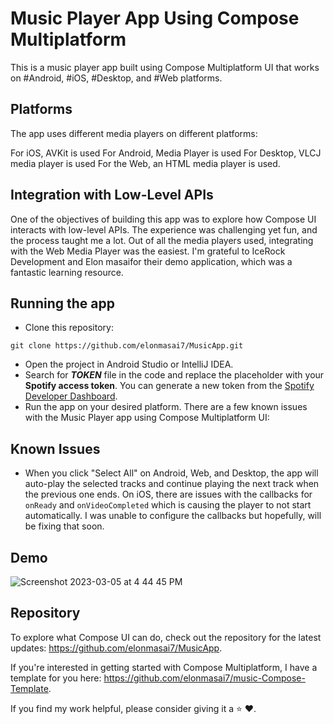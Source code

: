# Music Player App Using Compose Multiplatform

This is a music player app built using Compose Multiplatform UI that works on #Android, #iOS, #Desktop, and #Web
platforms.

## Platforms

The app uses different media players on different platforms:

For iOS, AVKit is used
For Android, Media Player is used
For Desktop, VLCJ media player is used
For the Web, an HTML media player is used.

## Integration with Low-Level APIs

One of the objectives of building this app was to explore how Compose UI interacts with low-level APIs. The experience
was challenging yet fun, and the process taught me a lot.
Out of all the media players used, integrating with the Web Media Player was the easiest. I'm grateful to IceRock
Development and Elon masaifor their demo application, which was a fantastic learning resource.

## Running the app

- Clone this repository:

```
git clone https://github.com/elonmasai7/MusicApp.git
```

- Open the project in Android Studio or IntelliJ IDEA.
- Search for **_TOKEN_** file in the code and replace the placeholder with your **Spotify access token**. You can
  generate a new token from the [Spotify Developer Dashboard](https://developer.spotify.com/console/get-album-tracks/).
- Run the app on your desired platform.
  There are a few known issues with the Music Player app using Compose Multiplatform UI:

## Known Issues

- When you click "Select All" on Android, Web, and Desktop, the app will auto-play the selected tracks and continue
  playing the next track when the previous one ends.
  On iOS, there are issues with the callbacks for `onReady` and `onVideoCompleted`
  which is causing the player to not start automatically. I was unable to configure the callbacks but hopefully, will be
  fixing that soon.

## Demo

![Screenshot 2023-03-05 at 4 44 45 PM](https://user-images.githubusercontent.com/33172684/222960302-eccb34b4-d77c-4c95-96af-3d4528323c42.png)

## Repository

To explore what Compose UI can do, check out the repository for the latest
updates: https://github.com/elonmasai7/MusicApp.

If you're interested in getting started with Compose Multiplatform, I have a template for you
here: https://github.com/elonmasai7/music-Compose-Template.

If you find my work helpful, please consider giving it a ⭐ ❤️.




